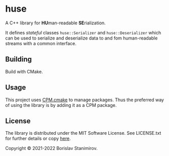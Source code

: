 # huse

A C++ library for **HU**man-readable **SE**rialization.

It defines *stateful* classes `huse::Serializer` and `huse::Deserializer` which can be used to serialize and deserialize data to and fom human-readable streams with a common interface.

## Building

Build with CMake.

## Usage

This project uses [CPM.cmake](https://github.com/TheLartians/CPM.cmake) to manage packages. Thus the preferred way of using the library is by adding it as a CPM package.

## License

The library is distributed under the MIT Software License. See LICENSE.txt for further details or copy [here](http://opensource.org/licenses/MIT).

Copyright &copy; 2021-2022 Borislav Stanimirov.
